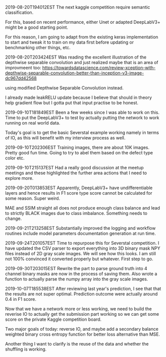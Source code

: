 2019-08-20T194012EST
The next kaggle competition require semantic classification. 

For this, based on recent performance, either Unet or adapted DeepLabV3+ might be a good starting point. 

For this reason, I am going to adapt from the existing keras implementation to start and tweak it to train on my data first before updating or benchmarking other things, etc.

2019-08-20T203424EST
Was reading the excellent illustration of the depthwise separable convolution and just realized maybe that is an area of improvmeent too: https://towardsdatascience.com/review-xception-with-depthwise-separable-convolution-better-than-inception-v3-image-dc967dd42568

using modified Depthwise Separable Convolution instead. 

I already made leakRELU update because I believe that should in theory help gradient flow but I gotta put that input practise to be honest. 

2019-09-10T181849EST
Been a few weeks since I was able to work on this. Time to put the DeepLabV3+ to test by actually putting the network to work running on real world data. 

Today's goal is to get the basic Severstal example working namely in terms of IO, as this will benefit with my interview process as well. 

2019-09-10T202306EST
Training images, there are about 10K images. Pretty good fun time. Going to try to abel them based on the defect type color etc. 
 
 2019-09-10T215137EST
 Had a really good discussion at the meetup meetings and these highlighted the further area actions that I need to explore more. 
 
 2019-09-20T013853EST
 Apparently, DeepLabV3+ have undifferentiable layers and hence results in F1 score type score cannot be calculated for some reason. Super weird. 
 
 MAE and SSIM straight all does not produce enough class balance and lead to strictly BLACK images due to class imbalance. Something needs to change. 

2019-09-21T213258EST
Substantially improved the logging and workflow routines include model parameters documentation generation at run time.  

2019-09-24T201057EST
Time to repurpose this for Severstal competition. 
I have updated the CSV parser to export everything into 3D binary mask NPY files instead of 2D gray scale images. We will see how this looks. I am still not 100% convinced it converted properly but whatever. First step to go.   

2019-09-30T203015EST
Rewrite the part to parse ground truth into 4 channel binary masks are now in the process of saving them. Also wrote a function to actually parse the numpy array into the gray scale images. 

2019-10-07T185538EST
After reviewing last year's prediction, I see that that the results are not super optimal. Prediction outcome were actually around 0.4 in F1 score. 

Now that we have a network more or less working, we need to build the reverise IO to actually get the submission part working so we can get some score on the private
Kaggle competition board. 

Two major goals of today: reverse IO, and maybe add a secondary balance weighted binary cross entropy function for better loss alternative than MSE.



Another thing I want to clarify is the reuse of the data and whether the shuffling is working. 